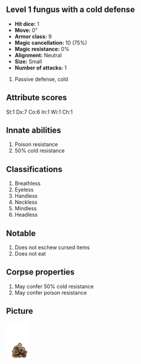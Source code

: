 ## Level 1 fungus with a cold defense

- **Hit dice:** 1
- **Move:** 0"
- **Armor class:** 9
- **Magic cancellation:** 10 (75%)
- **Magic resistance:** 0%
- **Alignment:** Neutral
- **Size:** Small
- **Number of attacks:** 1
1. Passive defense, cold

## Attribute scores

St:1 Dx:7 Co:6 In:1 Wi:1 Ch:1

## Innate abilities

1. Poison resistance
2. 50% cold resistance

## Classifications

1. Breathless
2. Eyeless
3. Handless
4. Neckless
5. Mindless
6. Headless

## Notable

1. Does not eschew cursed items
2. Does not eat

## Corpse properties

1. May confer 50% cold resistance
2. May confer poison resistance

## Picture

![Brown mold](https://github.com/hyvanmielenpelit/GnollHackTileSet/blob/main/Monsters/brown_mold/brown_mold.png)
